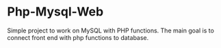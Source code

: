# Php-Mysql-Web
Simple project to work on MySQL with PHP functions. The main goal is to connect front end with php functions to database. 
